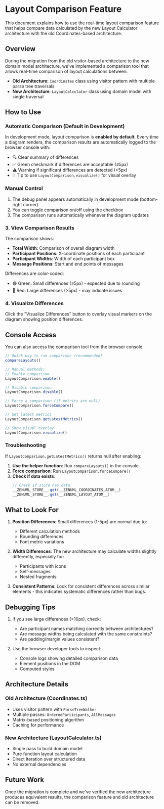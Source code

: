# Layout Comparison Feature

This document explains how to use the real-time layout comparison feature that helps compare data calculated by the new Layout Calculator architecture with the old Coordinates-based architecture.

## Overview

During the migration from the old visitor-based architecture to the new domain model architecture, we've implemented a comparison tool that allows real-time comparison of layout calculations between:

- **Old Architecture**: `Coordinates` class using visitor pattern with multiple parse tree traversals
- **New Architecture**: `LayoutCalculator` class using domain model with single traversal

## How to Use

### Automatic Comparison (Default in Development)

In development mode, layout comparison is **enabled by default**. Every time a diagram renders, the comparison results are automatically logged to the browser console with:

- 🔍 Clear summary of differences
- ✅ Green checkmark if differences are acceptable (≤5px)
- ⚠️ Warning if significant differences are detected (>5px)
- 💡 Tip to use `LayoutComparison.visualize()` for visual overlay

### Manual Control

1. The debug panel appears automatically in development mode (bottom-right corner)
2. You can toggle comparison on/off using the checkbox
3. The comparison runs automatically whenever the diagram updates

### 3. View Comparison Results

The comparison shows:

- **Total Width**: Comparison of overall diagram width
- **Participant Positions**: X-coordinate positions of each participant
- **Participant Widths**: Width of each participant box
- **Message Positions**: Start and end points of messages

Differences are color-coded:
- 🟢 Green: Small differences (≤5px) - expected due to rounding
- 🔴 Red: Large differences (>5px) - may indicate issues

### 4. Visualize Differences

Click the "Visualize Differences" button to overlay visual markers on the diagram showing position differences.

## Console Access

You can also access the comparison tool from the browser console:

```javascript
// Quick way to run comparison (recommended)
compareLayouts()

// Manual methods:
// Enable comparison
LayoutComparison.enable()

// Disable comparison
LayoutComparison.disable()

// Force a comparison (if metrics are null)
LayoutComparison.forceCompare()

// Get latest metrics
LayoutComparison.getLatestMetrics()

// Show visual overlay
LayoutComparison.visualize()
```

### Troubleshooting

If `LayoutComparison.getLatestMetrics()` returns null after enabling:

1. **Use the helper function**: Run `compareLayouts()` in the console
2. **Force comparison**: Run `LayoutComparison.forceCompare()`
3. **Check if data exists**:
   ```javascript
   // Check if store has data
   __ZENUML_STORE__.get(__ZENUML_COORDINATES_ATOM__)
   __ZENUML_STORE__.get(__ZENUML_LAYOUT_ATOM__)
   ```

## What to Look For

1. **Position Differences**: Small differences (1-5px) are normal due to:
   - Different calculation methods
   - Rounding differences
   - Font metric variations

2. **Width Differences**: The new architecture may calculate widths slightly differently, especially for:
   - Participants with icons
   - Self-messages
   - Nested fragments

3. **Consistent Patterns**: Look for consistent differences across similar elements - this indicates systematic differences rather than bugs.

## Debugging Tips

1. If you see large differences (>10px), check:
   - Are participant names matching correctly between architectures?
   - Are message widths being calculated with the same constraints?
   - Are padding/margin values consistent?

2. Use the browser developer tools to inspect:
   - Console logs showing detailed comparison data
   - Element positions in the DOM
   - Computed styles

## Architecture Details

### Old Architecture (Coordinates.ts)
- Uses visitor pattern with `ParseTreeWalker`
- Multiple passes: `OrderedParticipants`, `AllMessages`
- Matrix-based positioning algorithm
- Caching for performance

### New Architecture (LayoutCalculator.ts)
- Single pass to build domain model
- Pure function layout calculation
- Direct iteration over structured data
- No external dependencies

## Future Work

Once the migration is complete and we've verified the new architecture produces equivalent results, the comparison feature and old architecture can be removed.